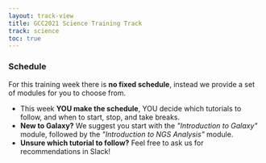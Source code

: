 ```yaml
---
layout: track-view
title: GCC2021 Science Training Track
track: science
toc: true
---
```



### Schedule

For this training week there is **no fixed schedule**, instead we provide a set of modules for you to choose from.
- This week **YOU make the schedule**, YOU decide which tutorials to follow, and when to start, stop, and take breaks.
- **New to Galaxy?** We suggest you start with the *"Introduction to Galaxy"* module, followed by the *"Introduction to NGS Analysis"* module.
- **Unsure which tutorial to follow?** Feel free to ask us for recommendations in Slack!



